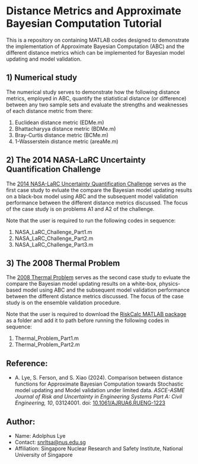 # Distance Metrics and Approximate Bayesian Computation Tutorial
This is a repository on containing MATLAB codes designed to demonstrate the implementation of Approximate Bayesian Computation (ABC) and the different distance metrics which can be implemented for Bayesian model updating and model validation.

## 1) Numerical study

The numerical study serves to demonstrate how the following distance metrics, employed in ABC, quantify the stiatistical distance (or difference) between any two sample sets and evaluate the strengths and weaknesses of each distance metric from there:
1) Euclidean distance metric (EDMe.m)
2) Bhattacharyya distance metric (BDMe.m)
3) Bray-Curtis distance metric (BCMe.m)
4) 1-Wasserstein distance metric (areaMe.m)

## 2) The 2014 NASA-LaRC Uncertainty Quantification Challenge

The [2014 NASA-LaRC Uncertainty Quantification Challenge](https://uqtools.larc.nasa.gov/nda-uq-challenge-problem-2014/) serves as the first case study to evluate the compare the Bayesian model updating results on a black-box model using ABC and the subsequent model validation performance between the different distance metrics discussed. 
The focus of the case study is on problems A1 and A2 of the challenge.

Note that the user is required to run the following codes in sequence:
1) NASA_LaRC_Challenge_Part1.m
2) NASA_LaRC_Challenge_Part2.m
3) NASA_LaRC_Challenge_Part3.m

## 3) The 2008 Thermal Problem

The [2008 Thermal Problem](https://www.sciencedirect.com/science/article/pii/S004578250700504X) serves as the second case study to evluate the compare the Bayesian model updating results on a white-box, physics-based model using ABC and the subsequent model validation performance between the different distance metrics discussed. 
The focus of the case study is on the ensemble validation procedure.

Note that the user is required to download the [RiskCalc MATLAB package](https://github.com/Institute-for-Risk-and-Uncertainty/pba-for-matlab.git) as a folder and add it to path before running the following codes in sequence:
1) Thermal_Problem_Part1.m
2) Thermal_Problem_Part2.m

## Reference:
* A. Lye, S. Ferson, and S. Xiao (2024). Comparison between distance functions for Approximate Bayesian Computation towards Stochastic model updating and Model validation under limited data. *ASCE-ASME Journal of Risk and Uncertainty in Engineering Systems Part A: Civil Engineering, 10*, 03124001. doi: [10.1061/AJRUA6.RUENG-1223](https://ascelibrary.org/doi/10.1061/AJRUA6.RUENG-1223)

## Author:
* Name: Adolphus Lye
* Contact: snrltsa@nus.edu.sg
* Affiliation: Singapore Nuclear Research and Safety Institute, National University of Singapore
